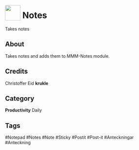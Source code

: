# <img src="https://raw.githack.com/FortAwesome/Font-Awesome/master/svgs/solid/sticky-note.svg" card_color="#FEE255" width="50" height="50" style="vertical-align:bottom"/> Notes
Takes notes

## About
Takes notes and adds them to MMM-Notes module.

## Credits
Christoffer Eid **krukle**

## Category
**Productivity**
Daily

## Tags
#Notepad
#Notes
#Note
#Sticky
#Postit
#Post-it
#Anteckningar
#Anteckning
